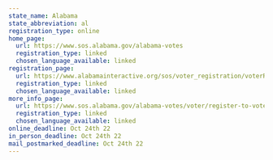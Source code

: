 ```yaml
---
state_name: Alabama
state_abbreviation: al
registration_type: online
home_page:
  url: https://www.sos.alabama.gov/alabama-votes
  registration_type: linked
  chosen_language_available: linked
registration_page:
  url: https://www.alabamainteractive.org/sos/voter_registration/voterRegistrationWelcome.action
  registration_type: linked
  chosen_language_available: linked
more_info_page:
  url: https://www.sos.alabama.gov/alabama-votes/voter/register-to-vote
  registration_type: linked
  chosen_language_available: linked
online_deadline: Oct 24th 22
in_person_deadline: Oct 24th 22
mail_postmarked_deadline: Oct 24th 22
---
```

